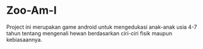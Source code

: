 # Zoo-Am-I
Project ini merupakan game android untuk mengedukasi anak-anak usia 4-7 tahun tentang mengenali hewan berdasarkan ciri-ciri fisik maupun kebiasaannya.
